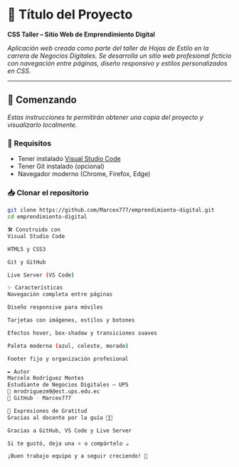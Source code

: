 # 📘 Título del Proyecto  
**CSS Taller – Sitio Web de Emprendimiento Digital**

_Aplicación web creada como parte del taller de Hojas de Estilo en la carrera de Negocios Digitales. Se desarrolla un sitio web profesional ficticio con navegación entre páginas, diseño responsivo y estilos personalizados en CSS._

---

## 🚀 Comenzando

_Estas instrucciones te permitirán obtener una copia del proyecto y visualizarlo localmente._

### 🔧 Requisitos

- Tener instalado [Visual Studio Code](https://code.visualstudio.com/)
- Tener Git instalado (opcional)
- Navegador moderno (Chrome, Firefox, Edge)

### 📥 Clonar el repositorio

```bash
git clone https://github.com/Marcex777/emprendimiento-digital.git
cd emprendimiento-digital

🛠️ Construido con
Visual Studio Code

HTML5 y CSS3

Git y GitHub

Live Server (VS Code)

✨ Características
Navegación completa entre páginas

Diseño responsive para móviles

Tarjetas con imágenes, estilos y botones

Efectos hover, box-shadow y transiciones suaves

Paleta moderna (azul, celeste, morado)

Footer fijo y organización profesional

✒️ Autor
Marcelo Rodríguez Montes
Estudiante de Negocios Digitales – UPS
📧 mrodriguezm9@est.ups.edu.ec
🔗 GitHub - Marcex777

🎁 Expresiones de Gratitud
Gracias al docente por la guía 👨‍🏫

Gracias a GitHub, VS Code y Live Server

Si te gustó, deja una ⭐ o compártelo ☕

¡Buen trabajo equipo y a seguir creciendo! 🚀